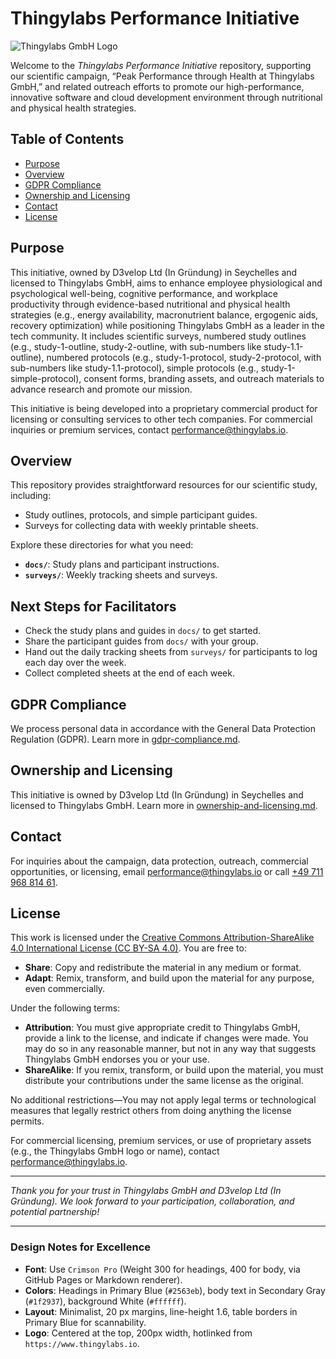 <!-- README.md -->
# Thingylabs Performance Initiative

![Thingylabs GmbH Logo](https://www.thingylabs.io/logo-with-text.png "Thingylabs GmbH Logo")

Welcome to the *Thingylabs Performance Initiative* repository, supporting our scientific campaign, “Peak Performance through Health at Thingylabs GmbH,” and related outreach efforts to promote our high-performance, innovative software and cloud development environment through nutritional and physical health strategies.

## Table of Contents
- [Purpose](#purpose)
- [Overview](#overview)
- [GDPR Compliance](#gdpr-compliance)
- [Ownership and Licensing](#ownership-and-licensing)
- [Contact](#contact)
- [License](#license)

## Purpose
This initiative, owned by D3velop Ltd (In Gründung) in Seychelles and licensed to Thingylabs GmbH, aims to enhance employee physiological and psychological well-being, cognitive performance, and workplace productivity through evidence-based nutritional and physical health strategies (e.g., energy availability, macronutrient balance, ergogenic aids, recovery optimization) while positioning Thingylabs GmbH as a leader in the tech community. It includes scientific surveys, numbered study outlines (e.g., study-1-outline, study-2-outline, with sub-numbers like study-1.1-outline), numbered protocols (e.g., study-1-protocol, study-2-protocol, with sub-numbers like study-1.1-protocol), simple protocols (e.g., study-1-simple-protocol), consent forms, branding assets, and outreach materials to advance research and promote our mission.

This initiative is being developed into a proprietary commercial product for licensing or consulting services to other tech companies. For commercial inquiries or premium services, contact [performance@thingylabs.io](mailto:performance@thingylabs.io).

## Overview

This repository provides straightforward resources for our scientific study, including:

- Study outlines, protocols, and simple participant guides.
- Surveys for collecting data with weekly printable sheets.

Explore these directories for what you need:

- **`docs/`**: Study plans and participant instructions.
- **`surveys/`**: Weekly tracking sheets and surveys.

## Next Steps for Facilitators

- Check the study plans and guides in `docs/` to get started.
- Share the participant guides from `docs/` with your group.
- Hand out the daily tracking sheets from `surveys/` for participants to log each day over the week.
- Collect completed sheets at the end of each week.

## GDPR Compliance
We process personal data in accordance with the General Data Protection Regulation (GDPR). Learn more in [gdpr-compliance.md](gdpr-compliance.md).

## Ownership and Licensing
This initiative is owned by D3velop Ltd (In Gründung) in Seychelles and licensed to Thingylabs GmbH. Learn more in [ownership-and-licensing.md](ownership-and-licensing.md).

## Contact
For inquiries about the campaign, data protection, outreach, commercial opportunities, or licensing, email [performance@thingylabs.io](mailto:performance@thingylabs.io) or call [+49 711 968 814 61](tel:+4971196881461).

## License
This work is licensed under the [Creative Commons Attribution-ShareAlike 4.0 International License (CC BY-SA 4.0)](https://creativecommons.org/licenses/by-sa/4.0/). You are free to:
- **Share**: Copy and redistribute the material in any medium or format.
- **Adapt**: Remix, transform, and build upon the material for any purpose, even commercially.

Under the following terms:
- **Attribution**: You must give appropriate credit to Thingylabs GmbH, provide a link to the license, and indicate if changes were made. You may do so in any reasonable manner, but not in any way that suggests Thingylabs GmbH endorses you or your use.
- **ShareAlike**: If you remix, transform, or build upon the material, you must distribute your contributions under the same license as the original.

No additional restrictions—You may not apply legal terms or technological measures that legally restrict others from doing anything the license permits.

For commercial licensing, premium services, or use of proprietary assets (e.g., the Thingylabs GmbH logo or name), contact [performance@thingylabs.io](mailto:performance@thingylabs.io).

---

*Thank you for your trust in Thingylabs GmbH and D3velop Ltd (In Gründung). We look forward to your participation, collaboration, and potential partnership!*

---

### Design Notes for Excellence
- **Font**: Use `Crimson Pro` (Weight 300 for headings, 400 for body, via GitHub Pages or Markdown renderer).
- **Colors**: Headings in Primary Blue (`#2563eb`), body text in Secondary Gray (`#1f2937`), background White (`#ffffff`).
- **Layout**: Minimalist, 20 px margins, line-height 1.6, table borders in Primary Blue for scannability.
- **Logo**: Centered at the top, 200px width, hotlinked from `https://www.thingylabs.io`.
